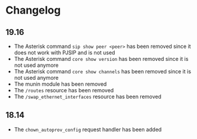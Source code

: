 Changelog
=========

19.16
-----

* The Asterisk command `sip show peer <peer>` has been removed since it does not work with PJSIP and is not used
* The Asterisk command `core show version` has been removed since it is not used anymore
* The Asterisk command `core show channels` has been removed since it is not used anymore
* The munin module has been removed
* The `/routes` resource has been removed
* The `/swap_ethernet_interfaces` resource has been removed


18.14
-----

* The `chown_autoprov_config` request handler has been added
